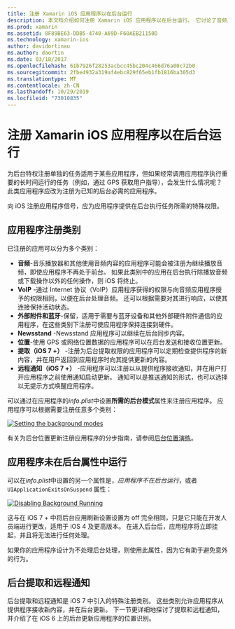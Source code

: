 ```yaml
---
title: 注册 Xamarin iOS 应用程序以在后台运行
description: 本文档介绍如何注册 Xamarin iOS 应用程序以在后台运行。 它讨论了音频应用、VoIP 应用、外部附件和蓝牙等。
ms.prod: xamarin
ms.assetid: 8F89BE63-DDB5-4740-A69D-F60AEB21150D
ms.technology: xamarin-ios
author: davidortinau
ms.author: daortin
ms.date: 03/18/2017
ms.openlocfilehash: 61b7926f28253acbcc45bc204c466d76a00c72b0
ms.sourcegitcommit: 2fbe4932a319af4ebc829f65eb1fb1816ba305d3
ms.translationtype: MT
ms.contentlocale: zh-CN
ms.lasthandoff: 10/29/2019
ms.locfileid: "73010835"
---
```

# <a name="registering-xamarinios-apps-to-run-in-the-background"></a>注册 Xamarin iOS 应用程序以在后台运行

为后台特权注册单独的任务适用于某些应用程序，但如果经常调用应用程序执行重要的长时间运行的任务（例如，通过 GPS 获取用户指导），会发生什么情况呢？ 此类应用程序应改为注册为已知的后台必需的应用程序。

向 iOS 注册应用程序信号，应为应用程序提供在后台执行任务所需的特殊权限。

## <a name="application-registration-categories"></a>应用程序注册类别

已注册的应用可以分为多个类别：

- **音频**-音乐播放器和其他使用音频内容的应用程序可能会被注册为继续播放音频，即使应用程序不再处于前台。 如果此类别中的应用在后台执行除播放音频或下载操作以外的任何操作，则 iOS 将终止。
- **VoIP** -通过 Internet 协议（VoIP）应用程序获得的权限与向音频应用程序授予的权限相同，以便在后台处理音频。 还可以根据需要对其进行响应，以使其连接保持活动状态。
- **外部附件和蓝牙**-保留，适用于需要与蓝牙设备和其他外部硬件附件通信的应用程序，在这些类别下注册可使应用程序保持连接到硬件。
- **Newsstand** -Newsstand 应用程序可以继续在后台同步内容。
- **位置**-使用 GPS 或网络位置数据的应用程序可以在后台发送和接收位置更新。
- **提取（iOS 7 +）** -注册为后台提取权限的应用程序可以定期检查提供程序的新内容，并在用户返回到应用程序时向其提供更新的内容。
- **远程通知（iOS 7 +）** -应用程序可以注册以从提供程序接收通知，并在用户打开应用程序之前使用通知启动更新。 通知可以是推送通知的形式，也可以选择以无提示方式唤醒应用程序。

可以通过在应用程序的*info.plist*中设置**所需的后台模式**属性来注册应用程序。 应用程序可以根据需要注册任意多个类别：

 [![](registering-applications-to-run-in-background-images/bgmodes.png "Setting the background modes")](registering-applications-to-run-in-background-images/bgmodes.png#lightbox)

有关为后台位置更新注册应用程序的分步指南，请参阅[后台位置演练](~/ios/app-fundamentals/backgrounding/ios-backgrounding-walkthroughs/location-walkthrough.md)。

## <a name="application-does-not-run-in-background-property"></a>应用程序未在后台属性中运行

可以在*info.plist*中设置的另一个属性是，*应用程序不在后台运行*，或者 `UIApplicationExitsOnSuspend` 属性：

 [![](registering-applications-to-run-in-background-images/plist.png "Disabling Background Running")](registering-applications-to-run-in-background-images/plist.png#lightbox)

这与在 iOS 7 + 中将后台应用刷新设置设置为 off 完全相同，只是它只能在开发人员端进行更改，适用于 iOS 4 及更高版本。 在进入后台后，应用程序将立即挂起，并且将无法进行任何处理。

如果你的应用程序设计为不处理后台处理，则使用此属性，因为它有助于避免意外的行为。

## <a name="background-fetch-and-remote-notifications"></a>后台提取和远程通知

后台提取和远程通知是 iOS 7 中引入的特殊注册类别。 这些类别允许应用程序从提供程序接收新内容，并在后台更新。 下一节更详细地探讨了提取和远程通知，并介绍了在 iOS 6 上的后台更新应用程序的位置识别。
